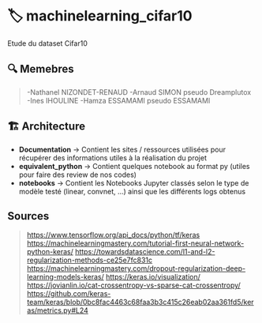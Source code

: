 # :label: machinelearning_cifar10
Etude du dataset Cifar10

## :mag: Memebres

> -Nathanel NIZONDET-RENAUD
> -Arnaud SIMON pseudo Dreamplutox
> -Ines IHOULINE 
> -Hamza ESSAMAMI pseudo ESSAMAMI

## :building_construction: Architecture
* **Documentation** -> Contient les sites / ressources utilisées pour récupérer des informations utiles à la réalisation du projet
* **equivalent_python** -> Contient quelques notebook au format py (utiles pour faire des review de nos codes) 
* **notebooks** -> Contient les Notebooks Jupyter classés selon le type de modèle testé (linear, convnet, ...) ainsi que les différents logs obtenus

## Sources
> https://www.tensorflow.org/api_docs/python/tf/keras
> https://machinelearningmastery.com/tutorial-first-neural-network-python-keras/
> https://towardsdatascience.com/l1-and-l2-regularization-methods-ce25e7fc831c
> https://machinelearningmastery.com/dropout-regularization-deep-learning-models-keras/
> https://keras.io/visualization/
> https://jovianlin.io/cat-crossentropy-vs-sparse-cat-crossentropy/
> https://github.com/keras-team/keras/blob/0bc8fac4463c68faa3b3c415c26eab02aa361fd5/keras/metrics.py#L24
